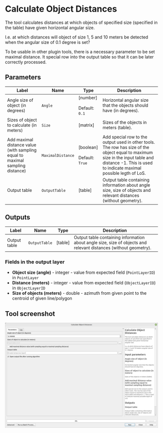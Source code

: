 # Calculate Object Distances

The tool calculates distances at which objects of specified size (specified in the table) have given horizontal angular size.

I.e. at which distances will object of size 1, 5 and 10 meters be detected when the angular size of 0.1 degree is set?

To be usable in other plugin tools, there is a necessary parameter to be set maximal distance. It special row into the output table so that it can be later correctly processed.
	

## Parameters

| Label                                                                         | Name              | Type                                    | Description                                                                                                                                                                                         |
| ----------------------------------------------------------------------------- | ----------------- | --------------------------------------- | --------------------------------------------------------------------------------------------------------------------------------------------------------------------------------------------------- |
| Angle size of object (in degrees)                                             | `Angle`           | [number]<br/><br/> Default: <br/> `0.1` | Horizontal angular size that the objects should have (in degrees).                                                                                                                                  |
| Sizes of object to calculate (in meters)                                      | `Size`            | [matrix]                                | Sizes of the objects in meters (table).                                                                                                                                                             |  |
| Add maximal distance value (with sampling equal to maximal sampling distance) | `MaximalDistance` | [boolean]<br/><br/>Default: `True`      | Add special row to the output used in other tools. The row has size of the object equal to maximum size in the input table and distance -1. This is used to indicate maximal possible legth of LoS. |
| Output table                                                                  | `OutputTable`     | [table]                                 | Output table containing information about angle size, size of objects and relevant distances (without geometry).                                                                                    |

## Outputs

| Label        | Name          | Type    | Description                                                                                                      |
| ------------ | ------------- | ------- | ---------------------------------------------------------------------------------------------------------------- |
| Output table | `OutputTable` | [table] | Output table containing information about angle size, size of objects and relevant distances (without geometry). |

### Fields in the output layer

* __Object size (angle)__ - integer - value from expected field (`PointLayerID`) in `PointLayer`
* __Distance (meters)__ - integer - value from expected field (`ObjectLayerID`) in `ObjectLayerID`
* __Size of objects (meters)__ - double - azimuth from given point to the centroid of given line/polygon

## Tool screenshot

![Calculate Object Distances](../../images/tool_distances_for_sizes.png)
